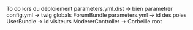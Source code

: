 To do lors du déploiement
    parameters.yml.dist
        -> bien parametrer
    config.yml
        -> twig globals
    ForumBundle parameters.yml
        -> id des poles
    UserBundle
        -> id visiteurs
    ModererController
        -> Corbeille root